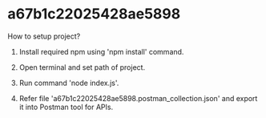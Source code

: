 # a67b1c22025428ae5898


How to setup project?
1. Install required npm using 'npm install' command.

2. Open terminal and set path of project.

3. Run command 'node index.js'.

4. Refer file 'a67b1c22025428ae5898.postman_collection.json' and export it into Postman tool for APIs.
